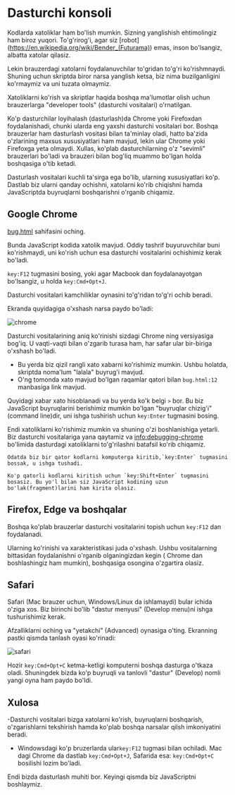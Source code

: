 # Dasturchi konsoli

Kodlarda xatoliklar ham bo'lish mumkin. Sizning yanglishish ehtimolingiz ham biroz yuqori. To'g'rirog'i, agar siz [robot] (https://en.wikipedia.org/wiki/Bender_(Futurama)) emas, inson bo'lsangiz, albatta xatolar qilasiz.

Lekin brauzerdagi xatolarni foydalanuvchilar to'gridan to'g'ri ko'rishmnaydi. Shuning uchun skriptda biror narsa yanglish ketsa, biz nima buzilganligini ko'rmaymiz va uni tuzata olmaymiz. 

Xatoliklarni ko'rish va skriptlar haqida boshqa ma'lumotlar olish uchun brauzerlarga "developer tools" (dasturchi vositalari) o'rnatilgan. 

Ko'p dasturchilar loyihalash (dasturlash)da Chrome yoki Firefoxdan foydalanishadi, chunki ularda eng yaxshi dasturchi vositalari bor. Boshqa brauzerlar ham dasturlash vositasi bilan ta'minlay oladi, hatto ba'zida o'zlarining maxsus xususiyatlari ham mavjud, lekin ular Chrome yoki Firefoxga yeta olmaydi. Xullas, ko'plab dasturchilarning o'z "sevimli" brauzerlari bo'ladi va brauzeri bilan bog'liq muammo bo'lgan holda boshqasiga o'tib ketadi.  

Dasturlash vositalari kuchli ta'sirga ega bo'lib, ularning xususiyatlari ko'p. Dastlab biz ularni qanday ochishni, xatolarni ko'rib chiqishni hamda JavaScriptda buyruqlarni boshqarishni o'rganib chiqamiz. 

## Google Chrome

[bug.html](bug.html) sahifasini oching.

Bunda JavaScript kodida xatolik mavjud. Oddiy tashrif buyuruvchilar buni ko'rishmaydi, uni ko'rish uchun esa dasturchi vositalarini ochishimiz kerak bo'ladi. 

`key:F12` tugmasini bosing, yoki agar Macbook dan foydalanayotgan bo'lsangiz, u holda `key:Cmd+Opt+J`.

Dasturchi vositalari kamchiliklar oynasini to'g'ridan to'g'ri ochib beradi. 

Ekranda quyidagiga o'xshash narsa paydo bo'ladi:

![chrome](chrome.png)

Dasturchi vositalarining aniq ko'rinishi sizdagi Chrome ning versiyasiga bog'iq. U vaqti-vaqti bilan o'zgarib turasa ham, har safar ular bir-biriga o'xshash bo'ladi. 

- Bu yerda biz qizil rangli xato xabarni ko'rishimiz mumkin. Ushbu holatda, skriptda noma'lum "lalala" buyrug'i mavjud.
- O'ng tomonda xato mavjud bo'lgan raqamlar qatori bilan `bug.html:12` manbasiga link mavjud.

Quyidagi xabar xato hisoblanadi va bu yerda ko'k belgi `>` bor. Bu biz JavaScript buyruqlarini berishimiz mumkin bo'lgan "buyruqlar chizig'i" (command line)dir, uni ishga tushirish uchun `key:Enter` tugmasini bosing. 

Endi xatoliklarni ko'rishimiz mumkin va shuning o'zi boshlanishiga yetarli. Biz dasturchi vositalariga yana qaytamiz va  <info:debugging-chrome> bo'limida dasturdagi xatoliklarni to'g'rilashni batafsil ko'rib chiqamiz.

```smart header="ko'p qatorli kiritilgan ma'lumot" (Multi-line input)
Odatda biz bir qator kodlarni komputerga kiritib,`key:Enter` tugmasini bossak, u ishga tushadi. 

Ko'p qatorli kodlarni kiritish uchun `key:Shift+Enter` tugmasini bosasiz. Bu yo'l bilan siz JavaScript kodining uzun bo'lak(fragment)larini ham kirita olasiz.
```

## Firefox, Edge va boshqalar

Boshqa ko'plab brauzerlar dasturchi vositalarini topish uchun `key:F12` dan foydalanadi.  

Ularning ko'rinishi va xarakteristikasi juda o'xshash. Ushbu vositalarning bittasidan foydalanishni o'rganib olganingizdan kegin ( Chrome dan boshlashingiz ham mumkin), boshqasiga osongina o'zgartira olasiz. 

## Safari

Safari (Mac brauzer uchun, Windows/Linux da ishlamaydi) bular ichida o'ziga xos. Biz birinchi bo'lib "dastur menyusi" (Develop menu)ni ishga tushurishimiz kerak.

Afzalliklarni oching va "yetakchi" (Advanced) oynasiga o'ting. Ekranning pastki qismda tanlash oyasi ko'rinadi:

![safari](safari.png)

Hozir `key:Cmd+Opt+C` ketma-ketligi komputerni boshqa dasturga o'tkaza oladi. Shuningdek bizda ko'p buyruqli va tanlovli "dastur" (Develop) nomli yangi oyna ham paydo bo'ldi.

## Xulosa

 -Dasturchi vositalari bizga xatolarni ko'rish, buyruqlarni boshqarish, o'zgarishlarni tekshirish hamda ko'plab boshqa narsalar qilsh imkoniyatini beradi.

- Windowsdagi ko'p bruzerlarda ular`key:F12` tugmasi bilan ochiladi. Mac dagi Chrome da dastlab `key:Cmd+Opt+J`, Safarida esa: `key:Cmd+Opt+C` bosilishi lozim bo'ladi.

Endi bizda dasturlash muhiti bor. Keyingi qismda biz JavaScriptni boshlaymiz. 
